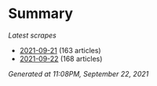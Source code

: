 # Summary
*Latest scrapes*
* [2021-09-21](https://github.com/nuuuwan/news_lk/blob/data/news_lk.2021-09-21.json) (163 articles)
* [2021-09-22](https://github.com/nuuuwan/news_lk/blob/data/news_lk.2021-09-22.json) (168 articles)

*Generated at 11:08PM, September 22, 2021*